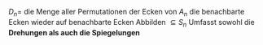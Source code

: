 $D_{n}=$ die Menge aller Permutationen der Ecken von $A_{n}$ die benachbarte Ecken wieder auf benachbarte Ecken Abbilden $\subseteq S_{n}$
Umfasst sowohl die **Drehungen als auch die Spiegelungen**
